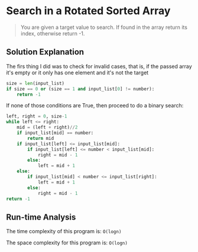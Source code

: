 # Search in a Rotated Sorted Array

> You are given a target value to search. If found in the array return its index, otherwise return -1.

## Solution Explanation

The firs thing I did was to check for invalid cases, that is, if the passed array it's empty or it only has one element and it's not the target

```python
size = len(input_list)
if size == 0 or (size == 1 and input_list[0] != number):
    return -1
```

If none of those conditions are True, then proceed to do a binary search:

```python
left, right = 0, size-1
while left <= right:
    mid = (left + right)//2
    if input_list[mid] == number:
        return mid
    if input_list[left] <= input_list[mid]:
        if input_list[left] <= number < input_list[mid]:
            right = mid - 1
        else:
            left = mid + 1
    else:
        if input_list[mid] < number <= input_list[right]:
            left = mid + 1
        else:
            right = mid - 1
return -1
```

## Run-time Analysis

The time complexity of this program is: `O(logn)`

The space complexity for this program is: `O(logn)`
